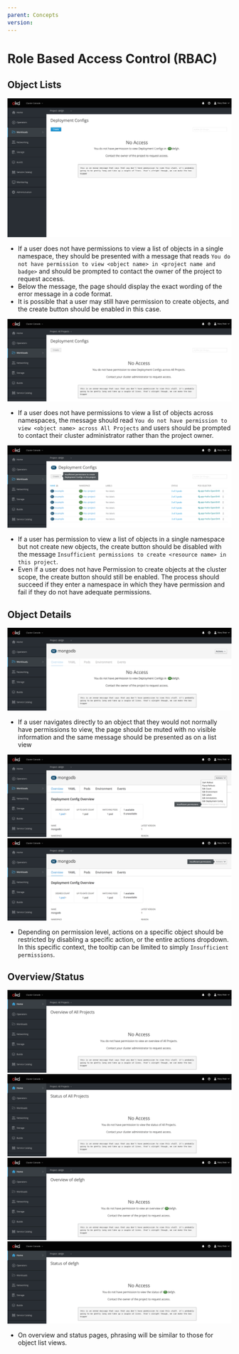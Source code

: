 ```yaml
---
parent: Concepts
version: 
---
```


# Role Based Access Control (RBAC)

## Object Lists

![no access to a list in a single projects](img/list-single.png)
- If a user does not have permissions to view a list of objects in a single namespace, they should be presented with a message that reads `You do not have permission to view <object name> in <project name and badge>` and should be prompted to contact the owner of the project to request access.
- Below the message, the page should display the exact wording of the error message in a code format.
- It is possible that a user may still have permission to create objects, and the create button should be enabled in this case.

![no access to a list in all projects](img/list-all.png)
- If a user does not have permissions to view a list of objects across namespaces, the message should read `You do not have permission to view <object name> across All Projects` and users should be prompted to contact their cluster administrator rather than the project owner.

![no permission to create objects in a single namespace](img/create-single.png)
- If a user has permission to view a list of objects in a single namespace but not create new objects, the create button should be disabled with the message `Insufficient permissions to create <resource name> in this project`.
- Even if a user does not have Permission to create objects at the cluster scope, the create button should still be enabled. The process should succeed if they enter a namespace in which they have permission and fail if they do not have adequate permissions.



## Object Details

![no access to view the details of an object](img/details.png)
- If a user navigates directly to an object that they would not normally have permissions to view, the page should be muted with no visible information and the same message should be presented as on a list view

![no access to delete an object](img/action-single.png)
![no access to object actions](img/action-all.png)
- Depending on permission level, actions on a specific object should be restricted by disabling a specific action, or the entire actions dropdown. In this specific context, the tooltip can be limited to simply `Insufficient permissions`.

## Overview/Status

![no access to overview of all projects](img/overview-all.png)
![no access to status of all projects](img/status-all.png)
![no access to overview of a project](img/overview-single.png)
![no access to status of a project](img/status-single.png)
- On overview and status pages, phrasing will be similar to those for object list views.
